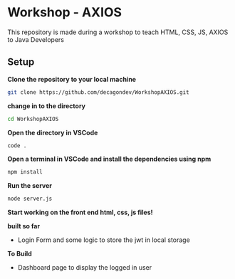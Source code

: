 # Workshop - AXIOS
This repository is made during a workshop to teach HTML, CSS, JS, AXIOS to Java Developers

## Setup

**Clone the repository to your local machine**
```bash
git clone https://github.com/decagondev/WorkshopAXIOS.git
```

**change in to the directory**
```bash
cd WorkshopAXIOS
```

**Open the directory in VSCode**
```bash
code .
```

**Open a terminal in VSCode and install the dependencies using npm**
```bash
npm install
```
**Run the server**
```bash
node server.js
```

**Start working on the front end html, css, js files!**

**built so far**
- Login Form and some logic to store the jwt in local storage

**To Build**
- Dashboard page to display the logged in user



